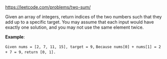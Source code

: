 https://leetcode.com/problems/two-sum/

Given an array of integers, return indices of the two numbers such that they add up to a specific target.
You may assume that each input would have exactly one solution, and you may not use the same element twice.

**Example**:

`Given nums = [2, 7, 11, 15], target = 9,`
`Because nums[0] + nums[1] = 2 + 7 = 9,`
`return [0, 1].`